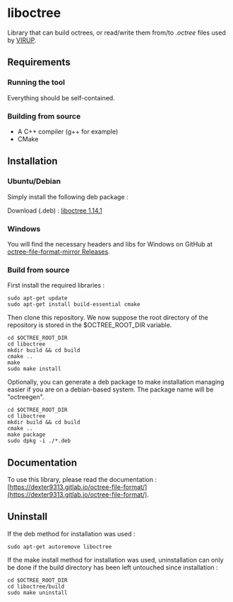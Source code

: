 # liboctree

Library that can build octrees, or read/write them from/to *.octree* files used by [VIRUP](https://gitlab.com/Dexter9313/virup).

## Requirements

### Running the tool

Everything should be self-contained.

### Building from source

* A C++ compiler (g++ for example)
* CMake

## Installation

### Ubuntu/Debian

Simply install the following deb package :

Download (.deb) : [liboctree 1.14.1](https://gitlab.com/Dexter9313/octree-file-format/-/jobs/artifacts/1.14.1/raw/liboctree-1.14.1-linux_amd64.deb?job=pack:liboctree)

### Windows

You will find the necessary headers and libs for Windows on GitHub at [octree-file-format-mirror Releases](https://github.com/Dexter9313/octree-file-format-mirror/releases).

### Build from source

First install the required libraries :

	sudo apt-get update
	sudo apt-get install build-essential cmake

Then clone this repository. We now suppose the root directory of the repository is stored in the $OCTREE_ROOT_DIR variable.

	cd $OCTREE_ROOT_DIR
	cd liboctree
	mkdir build && cd build
	cmake ..
	make
	sudo make install

Optionally, you can generate a deb package to make installation managing easier if you are on a debian-based system. The package name will be "octreegen".

	cd $OCTREE_ROOT_DIR
	cd liboctree
	mkdir build && cd build
	cmake ..
	make package
	sudo dpkg -i ./*.deb

## Documentation

To use this library, please read the documentation : [https://dexter9313.gitlab.io/octree-file-format/](https://dexter9313.gitlab.io/octree-file-format/).

## Uninstall

If the deb method for installation was used :

	sudo apt-get autoremove liboctree

If the make install method for installation was used, uninstallation can only be done if the build directory has been left untouched since installation :

	cd $OCTREE_ROOT_DIR
	cd liboctree/build
	sudo make uninstall
